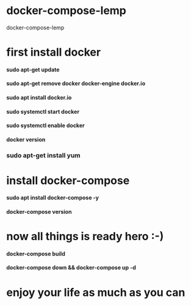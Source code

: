 # docker-compose-lemp
docker-compose-lemp


# first install docker
#### sudo apt-get update
#### sudo apt-get remove docker docker-engine docker.io
#### sudo apt install docker.io
#### sudo systemctl start docker
#### sudo systemctl enable docker
#### docker version


### sudo apt-get install yum
# install docker-compose 
#### sudo apt install docker-compose -y
#### docker-compose version


# now all things is ready hero :-)
#### docker-compose build
#### docker-compose down && docker-compose up -d

# enjoy your life as much as you can
